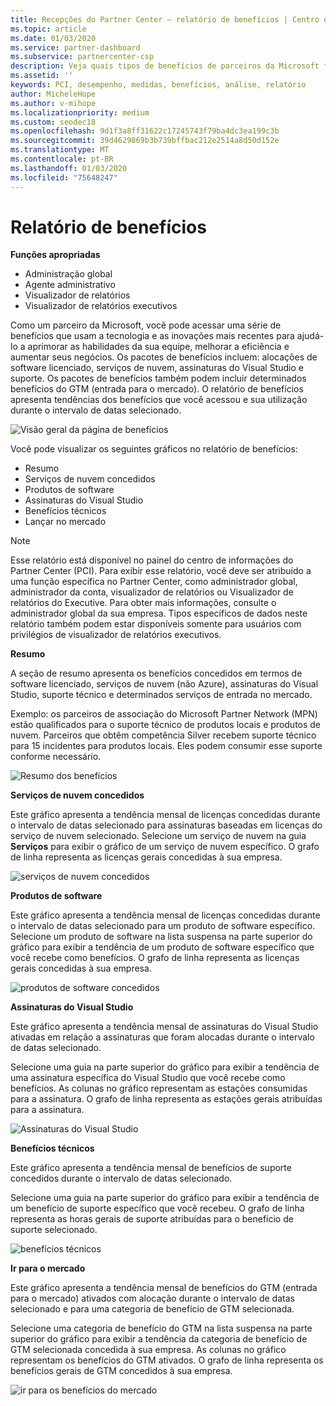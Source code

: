 ```yaml
---
title: Recepções do Partner Center – relatório de benefícios | Centro de parceiros
ms.topic: article
ms.date: 01/03/2020
ms.service: partner-dashboard
ms.subservice: partnercenter-csp
description: Veja quais tipos de benefícios de parceiros da Microsoft foram concedidos para ajudar a aumentar seus negócios, melhorar a eficiência e aprimorar as habilidades da sua equipe.
ms.assetid: ''
keywords: PCI, desempenho, medidas, benefícios, análise, relatório
author: MicheleHope
ms.author: v-mihope
ms.localizationpriority: medium
ms.custom: seodec18
ms.openlocfilehash: 9d1f3a8ff31622c17245743f79ba4dc3ea199c3b
ms.sourcegitcommit: 39d4629869b3b739bffbac212e2514a8d50d152e
ms.translationtype: MT
ms.contentlocale: pt-BR
ms.lasthandoff: 01/03/2020
ms.locfileid: "75648247"
---
```

# <a name="benefits-report"></a>Relatório de benefícios

**Funções apropriadas**
- Administração global
- Agente administrativo
- Visualizador de relatórios
- Visualizador de relatórios executivos

Como um parceiro da Microsoft, você pode acessar uma série de benefícios que usam a tecnologia e as inovações mais recentes para ajudá-lo a aprimorar as habilidades da sua equipe, melhorar a eficiência e aumentar seus negócios. Os pacotes de benefícios incluem: alocações de software licenciado, serviços de nuvem, assinaturas do Visual Studio e suporte. Os pacotes de benefícios também podem incluir determinados benefícios do GTM (entrada para o mercado). O relatório de benefícios apresenta tendências dos benefícios que você acessou e sua utilização durante o intervalo de datas selecionado.

![Visão geral da página de benefícios](images/pci/pci_benefits_intro_1.png)

Você pode visualizar os seguintes gráficos no relatório de benefícios:

- Resumo
- Serviços de nuvem concedidos
- Produtos de software
- Assinaturas do Visual Studio
- Benefícios técnicos
- Lançar no mercado

 > [!NOTE]
 > Esse relatório está disponível no painel do centro de informações do Partner Center (PCI). Para exibir esse relatório, você deve ser atribuído a uma função específica no Partner Center, como administrador global, administrador da conta, visualizador de relatórios ou Visualizador de relatórios do Executive. Para obter mais informações, consulte o administrador global da sua empresa. Tipos específicos de dados neste relatório também podem estar disponíveis somente para usuários com privilégios de visualizador de relatórios executivos.

**Resumo**

A seção de resumo apresenta os benefícios concedidos em termos de software licenciado, serviços de nuvem (não Azure), assinaturas do Visual Studio, suporte técnico e determinados serviços de entrada no mercado.

Exemplo: os parceiros de associação do Microsoft Partner Network (MPN) estão qualificados para o suporte técnico de produtos locais e produtos de nuvem. Parceiros que obtêm competência Silver recebem suporte técnico para 15 incidentes para produtos locais. Eles podem consumir esse suporte conforme necessário. 

![Resumo dos benefícios](images/pci/pci_benefits_summary_2.png)

**Serviços de nuvem concedidos**

Este gráfico apresenta a tendência mensal de licenças concedidas durante o intervalo de datas selecionado para assinaturas baseadas em licenças do serviço de nuvem selecionado.
Selecione um serviço de nuvem na guia **Serviços** para exibir o gráfico de um serviço de nuvem específico. O grafo de linha representa as licenças gerais concedidas à sua empresa.

![serviços de nuvem concedidos](images/pci/pci_benefits_cloud_services_granted_3.png)

**Produtos de software**

Este gráfico apresenta a tendência mensal de licenças concedidas durante o intervalo de datas selecionado para um produto de software específico. Selecione um produto de software na lista suspensa na parte superior do gráfico para exibir a tendência de um produto de software específico que você recebe como benefícios. O grafo de linha representa as licenças gerais concedidas à sua empresa.

![produtos de software concedidos](images/pci/pci_benefits_software_products_granted_4.png)

**Assinaturas do Visual Studio**

Este gráfico apresenta a tendência mensal de assinaturas do Visual Studio ativadas em relação a assinaturas que foram alocadas durante o intervalo de datas selecionado.

Selecione uma guia na parte superior do gráfico para exibir a tendência de uma assinatura específica do Visual Studio que você recebe como benefícios. As colunas no gráfico representam as estações consumidas para a assinatura. O grafo de linha representa as estações gerais atribuídas para a assinatura.

![Assinaturas do Visual Studio](images/pci/pci_benefits_visual_studio_subscriptions_5.png)

**Benefícios técnicos**

Este gráfico apresenta a tendência mensal de benefícios de suporte concedidos durante o intervalo de datas selecionado.

Selecione uma guia na parte superior do gráfico para exibir a tendência de um benefício de suporte específico que você recebeu. O grafo de linha representa as horas gerais de suporte atribuídas para o benefício de suporte selecionado.

![benefícios técnicos](images/pci/pci_benefits_technical_benefits_6.png)

**Ir para o mercado**

Este gráfico apresenta a tendência mensal de benefícios do GTM (entrada para o mercado) ativados com alocação durante o intervalo de datas selecionado e para uma categoria de benefício de GTM selecionada.

Selecione uma categoria de benefício do GTM na lista suspensa na parte superior do gráfico para exibir a tendência da categoria de benefício de GTM selecionada concedida à sua empresa. As colunas no gráfico representam os benefícios do GTM ativados. O grafo de linha representa os benefícios gerais de GTM concedidos à sua empresa.

![ir para os benefícios do mercado](images/pci/pci_benefits_go_to_market_7.png)
